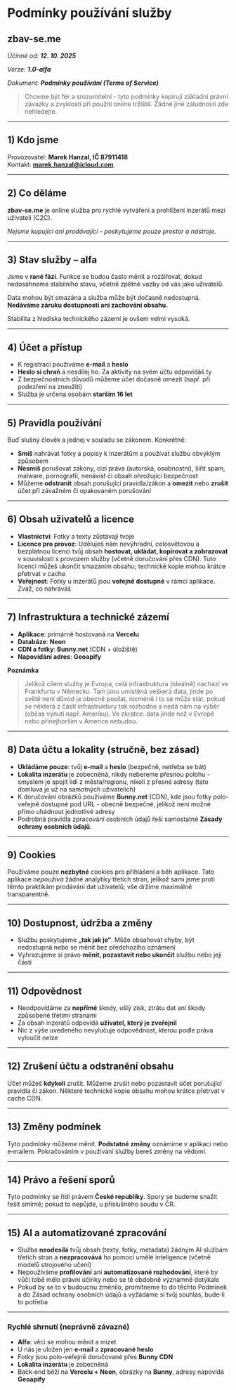 # Podmínky používání služby
## **zbav-se.me**

*Účinné od: **12. 10. 2025***

*Verze: **1.0-alfa***

*Dokument: **Podmínky používání (Terms of Service)***

> Chceme být fér a srozumitelní - tyto podmínky kopírují základní právní závazky a zvyklosti při použití online tržiště. Žádné
> jiné záludnosti zde nehledejte.

---

## 1) Kdo jsme
Provozovatel: **Marek Hanzal, IČ 87911418**  
Kontakt: **marek.hanzal@icloud.com**.  

---

## 2) Co děláme
**zbav-se.me** je online služba pro rychlé vytváření a prohlížení inzerátů mezi uživateli (C2C).

_Nejsme kupující ani prodávající - poskytujeme pouze prostor a nástroje._

---

## 3) Stav služby – alfa
Jsme v **rané fázi**. Funkce se budou často měnit a rozšiřovat, dokud nedosáhneme stabilního stavu, včetně zpětné
vazby od vás jako uživatelů.

Data mohou být smazána a služba může být dočasně nedostupná. **Nedáváme záruku dostupnosti ani zachování obsahu.**

Stabilita z hlediska technického zázemí je ovšem velmi vysoká.

---

## 4) Účet a přístup
- K registraci používáme **e‑mail** a **heslo**
- **Heslo si chraň** a nesdílej ho. Za aktivity na svém účtu odpovídáš ty
- Z bezpečnostních důvodů můžeme účet dočasně omezit (např. při podezření na zneužití)
- Služba je určena osobám **starším 16 let**

---

## 5) Pravidla používání
Buď slušný člověk a jednej v souladu se zákonem. Konkrétně:
- **Smíš** nahrávat fotky a popisy k inzerátům a používat službu obvyklým způsobem
- **Nesmíš** porušovat zákony, cizí práva (autorská, osobnostní), šířit spam, malware, pornografii, nenávist či obsah ohrožující bezpečnost
- Můžeme **odstranit** obsah porušující pravidla/zákon a **omezit** nebo **zrušit** účet při závažném či opakovaném porušování

---

## 6) Obsah uživatelů a licence
- **Vlastnictví**: Fotky a texty zůstávají tvoje
- **Licence pro provoz**: Uděluješ nám nevýhradní, celosvětovou a bezplatnou licenci tvůj obsah **hostovat, ukládat, kopírovat a zobrazovat** v souvislosti s provozem služby (včetně doručování přes CDN). Tuto licenci můžeš ukončit smazáním obsahu; technické kopie mohou krátce přetrvat v cache
- **Veřejnost**: Fotky u inzerátů jsou **veřejně dostupné** v rámci aplikace. Zvaž, co nahráváš

---

## 7) Infrastruktura a technické zázemí
- **Aplikace**: primárně hostovaná na **Vercelu**
- **Databáze**: **Neon**
- **CDN a fotky**: **Bunny.net** (CDN + úložiště)
- **Napovídání adres**: **Geoapify**

**Poznámka**
> Jelikož cílem služby je Evropa, celá infrastruktura (ideálně) nachází ve Frankfurtu v Německu. Tam jsou umístěná veškerá data, jinde po světě není důvod je obecně posílat, nicméně i to se může stát, pokud se některá z částí infrastruktury tak rozhodne a nedá nám na výběr (občas vynutí např. Ameriku).
> Ve zkratce: data jinde než v Evropě nebo přinejhorším v Americe nebudou.

---

## 8) Data účtu a lokality (stručně, bez zásad)
- **Ukládáme pouze**: tvůj **e‑mail** a **heslo** (bezpečně, netřeba se bát)
- **Lokalita inzerátu** je zobecněná, nikdy nebereme přesnou polohu - smyslem je spojit lidi z města/regionu, nikoli z přesné adresy (tato domluva je už na samotných uživatelích)
- K doručování obrázků používáme **Bunny.net** (CDN), kde jsou fotky polo-veřejně dostupné pod URL - obecně bezpečné, jelikož není možné přímo uhádnout jednotlivé adresy
- Podrobná pravidla zpracování osobních údajů řeší samostatné **Zásady ochrany osobních údajů**.

---

## 9) Cookies
Používáme pouze **nezbytné** cookies pro přihlášení a běh aplikace. Tato aplikace _nepoužívá_ žádné analytiky třetích stran, jelikož sami jsme proti těmto praktikám prodávání dat uživatelů; vše držíme maximálně transparentně.

---

## 10) Dostupnost, údržba a změny
- Službu poskytujeme **„tak jak je“**. Může obsahovat chyby, být nedostupná nebo se měnit bez předchozího oznámení
- Vyhrazujeme si právo **měnit, pozastavit nebo ukončit** službu nebo její části

---

## 11) Odpovědnost
- Neodpovídáme za **nepřímé** škody, ušlý zisk, ztrátu dat ani škody způsobené třetími stranami
- Za obsah inzerátů odpovídá **uživatel, který je zveřejnil**
- Nic z výše uvedeného nevylučuje odpovědnost, kterou podle práva vyloučit nelze

---

## 12) Zrušení účtu a odstranění obsahu
Účet můžeš **kdykoli** zrušit. Můžeme zrušit nebo pozastavit účet porušující pravidla či zákon. Některé technické kopie obsahu mohou krátce přetrvat v cache CDN.

---

## 13) Změny podmínek
Tyto podmínky můžeme měnit. **Podstatné změny** oznámíme v aplikaci nebo e‑mailem. Pokračováním v používání služby bereš změny na vědomí.

---

## 14) Právo a řešení sporů
Tyto podmínky se řídí právem **České republiky**. Spory se budeme snažit řešit smírně; pokud to nepůjde, u příslušného soudu v ČR.

---

## 15) AI a automatizované zpracování
- Služba **neodesílá** tvůj obsah (texty, fotky, metadata) žádným AI službám třetích stran a **nezpracovává** ho pomocí umělé inteligence (včetně modelů strojového učení)
- Nepoužíváme **profilování** ani **automatizované rozhodování**, které by vůči tobě mělo právní účinky nebo se tě obdobně významně dotýkalo
- Pokud by se to v budoucnu změnilo, promítneme to do těchto Podmínek a do Zásad ochrany osobních údajů a vyžádáme si tvůj souhlas, bude‑li to potřeba

---

### Rychlé shrnutí (neprávně závazné)
- **Alfa**: věci se mohou měnit a mizet
- U nás je uložen jen **e‑mail** a **zpracované heslo**
- Fotky jsou polo-veřejně doručované přes **Bunny CDN**
- **Lokalita inzerátu** je zobecněná
- Back‑end běží na **Vercelu + Neon**, obrázky na **Bunny**, adresy napovídá **Geoapify**
